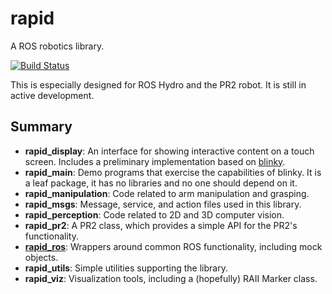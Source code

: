 # rapid
A ROS robotics library.

[![Build Status](https://travis-ci.org/jstnhuang/rapid.svg?branch=master)](https://travis-ci.org/jstnhuang/rapid)

This is especially designed for ROS Hydro and the PR2 robot.
It is still in active development.

## Summary
- **rapid_display**:
  An interface for showing interactive content on a touch screen.
  Includes a preliminary implementation based on [blinky](https://github.com/hcrlab/blinky).
- **rapid_main**:
  Demo programs that exercise the capabilities of blinky.
  It is a leaf package, it has no libraries and no one should depend on it.
- **rapid_manipulation**:
  Code related to arm manipulation and grasping.
- **rapid_msgs**:
  Message, service, and action files used in this library.
- **rapid_perception**:
  Code related to 2D and 3D computer vision.
- **rapid_pr2**:
  A PR2 class, which provides a simple API for the PR2's functionality.
- **[rapid_ros](rapid_ros)**:
  Wrappers around common ROS functionality, including mock objects.
- **rapid_utils**:
  Simple utilities supporting the library.
- **rapid_viz**:
  Visualization tools, including a (hopefully) RAII Marker class.
